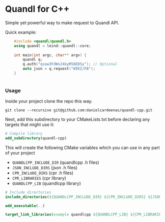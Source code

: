 # Quandl for C++
Simple yet powerful way to make request to Quandl API.

Quick example:
```cpp
    #include <quandl/quandl.h>
    using quandl = leind::quandl::core;
    
    int main(int argc, char** argv) {
        quandl q;
        q.auth("qsow3FdWs24kyR56EDSy"); // Optional
        auto json = q.request("WIKI/FB");
    }
    
```

### Usage
Inside your project clone the repo this way.

```shell
git clone --recursive git@github.com:danielcardeenas/quandl-cpp.git
```

Next, add this subdirectory to your CMakeLists.txt before declaring any targets that might use it:

```cmake
# Compile library 
add_subdirectory(quandl-cpp)
```

This will create the following CMake variables which you can use in any part of your project
+ `QUANDLCPP_INCLUDE_DIR` (quandlcpp .h files)
+ `JSON_INCLUDE_DIRS` (json .h files)
+ `CPR_INCLUDE_DIRS` (cpr .h files)
+ `CPR_LIBRARIES` (cpr library)
+ `QUANDLCPP_LIB` (quandlcpp library)

```cmake
# Include directories
include_directories(${QUANDLCPP_INCLUDE_DIR} ${CPR_INCLUDE_DIRS} ${JSON_INCLUDE_DIRS})

add_executable(..)

target_link_libraries(example quandlcpp ${QUANDLCPP_LIB} ${CPR_LIBRARIES})
```
